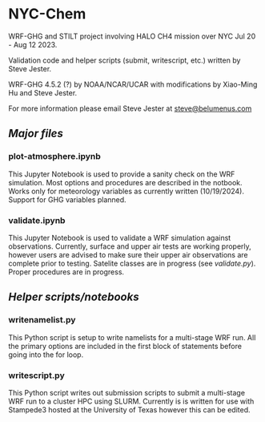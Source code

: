 # **NYC-Chem**

WRF-GHG and STILT project involving HALO CH4 mission over NYC Jul 20 - Aug 12 2023.

Validation code and helper scripts (submit, writescript, etc.) written by Steve Jester.

WRF-GHG 4.5.2 (?) by NOAA/NCAR/UCAR with modifications by Xiao-Ming Hu and Steve Jester.

For more information please email Steve Jester at steve@belumenus.com

## *Major files*

### plot-atmosphere.ipynb

This Jupyter Notebook is used to provide a sanity check on the WRF simulation. Most options and procedures are described in the notbook. Works only for meteorology variables as currently written (10/19/2024). Support for GHG variables planned.

### validate.ipynb

This Jupyter Notebook is used to validate a WRF simulation against observations. Currently, surface and upper air tests are working properly, however users are advised to make sure their upper air observations are complete prior to testing. Satelite classes are in progress (see *validate.py*). Proper procedures are in progress.

## *Helper scripts/notebooks*

### writenamelist.py

This Python script is setup to write namelists for a multi-stage WRF run. All the primary options are included in the first block of statements before going into the for loop.

### writescript.py

This Python script writes out submission scripts to submit a multi-stage WRF run to a cluster HPC using SLURM. Currently is is written for use with Stampede3 hosted at the University of Texas however this can be edited. 